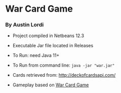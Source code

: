 # War Card Game
### By Austin Lordi

- Project compiled in Netbeans 12.3

- Executable Jar file located in Releases

- To Run: need Java 11+

- To Run from command line: ```java -jar "war.jar" ```

- Cards retrieved from: http://deckofcardsapi.com/

- Gameplay based on [War Card Game](https://en.wikipedia.org/wiki/War_(card_game))

